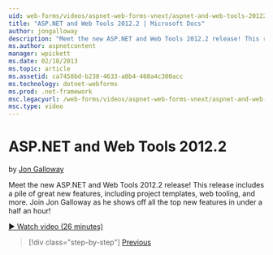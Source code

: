 ```yaml
---
uid: web-forms/videos/aspnet-web-forms-vnext/aspnet-and-web-tools-20122
title: "ASP.NET and Web Tools 2012.2 | Microsoft Docs"
author: jongalloway
description: "Meet the new ASP.NET and Web Tools 2012.2 release! This release includes a pile of great new features, including project templates, web tooling, and more. Jo..."
ms.author: aspnetcontent
manager: wpickett
ms.date: 02/18/2013
ms.topic: article
ms.assetid: ca7458bd-b238-4633-a8b4-468a4c300acc
ms.technology: dotnet-webforms
ms.prod: .net-framework
msc.legacyurl: /web-forms/videos/aspnet-web-forms-vnext/aspnet-and-web-tools-20122
msc.type: video
---
```

ASP.NET and Web Tools 2012.2
====================
by [Jon Galloway](https://github.com/jongalloway)

Meet the new ASP.NET and Web Tools 2012.2 release! This release includes a pile of great new features, including project templates, web tooling, and more. Join Jon Galloway as he shows off all the top new features in under a half an hour!

[&#9654; Watch video (26 minutes)](https://channel9.msdn.com/Blogs/ASP-NET-Site-Videos/aspnet-and-web-tools-20122)

>[!div class="step-by-step"]
[Previous](getting-started-with-the-next-version-of-aspnet.md)